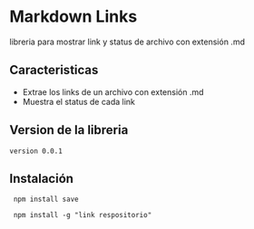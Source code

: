 # Markdown Links

libreria para mostrar link y status de archivo con extensión .md 

## Caracteristicas

- Extrae los links de un archivo con extensión .md
- Muestra el status de cada link

## Version de la libreria

<code>version 0.0.1</code>

## Instalación

<code> npm install save </code>     

<code> npm install -g "link respositorio"</code>






<!-- ![md-links](https://user-images.githubusercontent.com/110297/42118443-b7a5f1f0-7bc8-11e8-96ad-9cc5593715a6.jpg) -->


